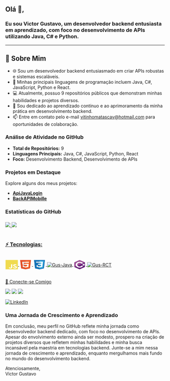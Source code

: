 ## Olá 👋,

### Eu sou Victor Gustavo, um desenvolvedor backend entusiasta em aprendizado, com foco no desenvolvimento de APIs utilizando Java, C# e Python.
-------

## 🧐 Sobre Mim

- 🌐 Sou um desenvolvedor backend entusiasmado em criar APIs robustas e sistemas escaláveis.  
- 🔧 Minhas principais linguagens de programação incluem Java, C#, JavaScript, Python e React.  
- 💻 Atualmente, possuo 9 repositórios públicos que demonstram minhas habilidades e projetos diversos.  
- 🚀 Sou dedicado ao aprendizado contínuo e ao aprimoramento da minha prática em desenvolvimento backend.  
- 📫 Entre em contato pelo e-mail [vitinhomatascav@hotmail.com](mailto:vitinhomatascav@hotmail.com) para oportunidades de colaboração.  

### Análise de Atividade no GitHub

- **Total de Repositórios:** 9  
- **Linguagens Principais:** Java, C#, JavaScript, Python, React
- **Foco:** Desenvolvimento Backend, Desenvolvimento de APIs

### Projetos em Destaque

Explore alguns dos meus projetos:  

- [**ApiJavaLogin**](https://github.com/Victor-Dev0/ApiJavaLogin)  
- [**BackAPIMobille**](https://github.com/Victor-Dev0/BackAPIMobille)

### Estatísticas do GitHub

### 
 <div>
  <a href="https://github.com/guustavo07">
  <img height="180em" src="https://github-readme-stats.vercel.app/api?username=Victor-Dev0&show_icons=true&theme=tokyonight&include_all_commits=true&count_private=true"/>
  <img height="180em" src="https://github-readme-stats.vercel.app/api/top-langs/?username=Victor-Dev0&layout=compact&langs_count=7&theme=tokyonight"/>
</div>
  
<br>

### ⚡ Tecnologias:
  <div style="display: inline_block"><br>
   <img align="center" alt="Gus-Js" height="30" width="40" src="https://raw.githubusercontent.com/devicons/devicon/master/icons/javascript/javascript-plain.svg">
  <img align="center" alt="Gus-HTML" height="30" width="40" src="https://raw.githubusercontent.com/devicons/devicon/master/icons/html5/html5-original.svg">
  <img align="center" alt="Gus-CSS" height="30" width="40" src="https://raw.githubusercontent.com/devicons/devicon/master/icons/css3/css3-original.svg">
  <img align="center" alt="Gus-Java" height="30" width="40" src="https://cdn.jsdelivr.net/gh/devicons/devicon/icons/java/java-original-wordmark.svg">
  <img align="center" alt="Gus-Csharp" height="30" width="40" src="https://raw.githubusercontent.com/devicons/devicon/master/icons/csharp/csharp-original.svg">
  <img align="center" alt="Gus-RCT" height="30" width="40" src="https://cdn.jsdelivr.net/gh/devicons/devicon/icons/react/react-original-wordmark.svg" />     
</div>
  
  ##

<p dir="auto">💬 Conecte-se Comigo<p>
  <div>

  <a href="https://www.instagram.com/vituu4" target="_blank"><img src="https://img.shields.io/badge/-Instagram-%23E4405F?style=for-the-badge&logo=instagram&logoColor=white" target="_blank"></a>
  <a href = "mailto:vitinhomatascav@hotmail.com"><img src="https://img.shields.io/badge/-Gmail-%23333?style=for-the-badge&logo=gmail&logoColor=white" target="_blank"></a>
  <a href="https://www.linkedin.com/in/victor-gustavo-700b8b144" target="_blank"><img src="https://img.shields.io/badge/-LinkedIn-%230077B5?style=for-the-badge&logo=linkedin&logoColor=white" target="_blank"></a>
      
  </div>  

[![LinkedIn](https://img.shields.io/badge/LinkedIn-Conectar-blue)](https://www.linkedin.com/in/victor-gustavo-700b8b144)

### Uma Jornada de Crescimento e Aprendizado

Em conclusão, meu perfil no GitHub reflete minha jornada como desenvolvedor backend dedicado, com foco no desenvolvimento de APIs. Apesar do envolvimento externo ainda ser modesto, prospero na criação de projetos diversos que refletem minhas habilidades e minha busca incansável pela maestria em tecnologias backend. Junte-se a mim nessa jornada de crescimento e aprendizado, enquanto mergulhamos mais fundo no mundo do desenvolvimento backend.  

Atenciosamente,  
Victor Gustavo  

